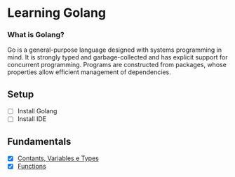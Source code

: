 # Learning Golang

### What is Golang?
Go is a general-purpose language designed with systems programming in mind. It is strongly typed and garbage-collected and has explicit support for concurrent programming. Programs are constructed from packages, whose properties allow efficient management of dependencies.


## Setup
- [ ] Install Golang 
- [ ] Install IDE

## Fundamentals
- [x] [Contants, Variables e Types](docs/variables.md)
- [x] [Functions](docs/functions.md)